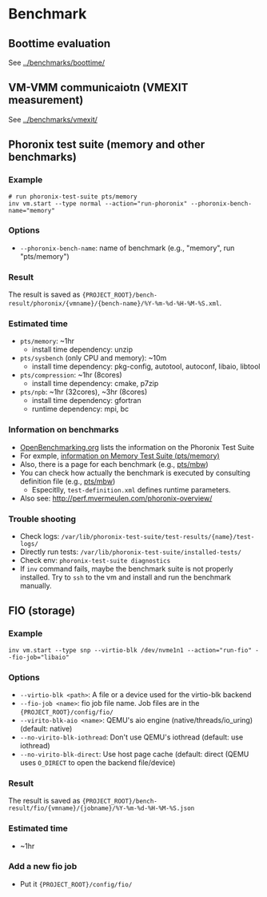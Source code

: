 # Benchmark

## Boottime evaluation
See [../benchmarks/boottime/](../benchmarks/boottime/)

## VM-VMM communicaiotn (VMEXIT measurement)
See [../benchmarks/vmexit/](../benchmarks/vmexit/)

## Phoronix test suite (memory and other benchmarks)
### Example

```
# run phoronix-test-suite pts/memory
inv vm.start --type normal --action="run-phoronix" --phoronix-bench-name="memory"
```

### Options
- `--phoronix-bench-name`: name of benchmark (e.g., "memory", run "pts/memory")

### Result
The result is saved as `{PROJECT_ROOT}/bench-result/phoronix/{vmname}/{bench-name}/%Y-%m-%d-%H-%M-%S.xml`.

### Estimated time
- `pts/memory`: ~1hr
    - install time dependency: unzip
- `pts/sysbench` (only CPU and memory): ~10m
    - install time dependency: pkg-config, autotool, autoconf, libaio, libtool
- `pts/compression`: ~1hr (8cores)
    - install time dependency: cmake, p7zip
- `pts/npb`: ~1hr (32cores), ~3hr (8cores)
    - install time dependency: gfortran
    - runtime dependency: mpi, bc

### Information on benchmarks
- [OpenBenchmarking.org](https://openbenchmarking.org/) lists the information on the Phoronix Test Suite
- For exmple, [information on Memory Test Suite (pts/memory)](https://openbenchmarking.org/suite/pts/memory)
- Also, there is a page for each benchmark (e.g., [pts/mbw](https://openbenchmarking.org/test/pts/mbw))
- You can check how actually the benchmark is executed by consulting definition file (e.g., [pts/mbw](https://openbenchmarking.org/innhold/0a063ad51b563eec53a6c34d37806366ce52e7f6))
    - Especitlly, `test-definition.xml` defines runtime parameters.
- Also see: http://perf.mvermeulen.com/phoronix-overview/

### Trouble shooting
- Check logs: `/var/lib/phoronix-test-suite/test-results/{name}/test-logs/`
- Directly run tests: `/var/lib/phoronix-test-suite/installed-tests/`
- Check env: `phoronix-test-suite diagnostics`
- If `inv` command fails, maybe the benchmark suite is not properly installed.
  Try to `ssh` to the vm and install and run the benchmark manually.

## FIO (storage)
### Example
```
inv vm.start --type snp --virtio-blk /dev/nvme1n1 --action="run-fio" --fio-job="libaio"
```

### Options
- `--virtio-blk <path>`: A file or a device used for the virtio-blk backend
- `--fio-job <name>`: fio job file name. Job files are in the `{PROJECT_ROOT}/config/fio/`
- `--virito-blk-aio <name>`: QEMU's aio engine (native/threads/io_uring) (default: native)
- `--no-virito-blk-iothread`: Don't use QEMU's iothread (default: use iothread)
- `--no-virito-blk-direct`: Use host page cache (default: direct (QEMU uses `O_DIRECT` to open the backend file/device)

### Result
The result is saved as `{PROJECT_ROOT}/bench-result/fio/{vmname}/{jobname}/%Y-%m-%d-%H-%M-%S.json`

### Estimated time
- ~1hr

### Add a new fio job
- Put it `{PROJECT_ROOT}/config/fio/`
